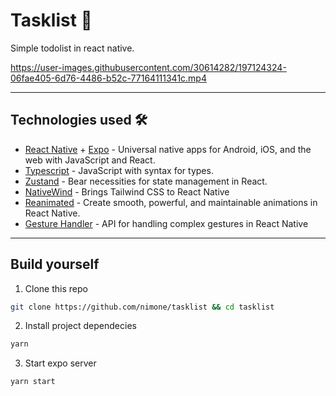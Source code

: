 # Tasklist 📝

Simple todolist in react native.

https://user-images.githubusercontent.com/30614282/197124324-06fae405-6d76-4486-b52c-77164111341c.mp4

---

## Technologies used 🛠️

- [React Native](https://reactnative.dev/) + [Expo](https://expo.dev/) - Universal native apps for Android, iOS, and the web with JavaScript and React.
- [Typescript](https://www.typescriptlang.org/) - JavaScript with syntax for types.
- [Zustand](https://zustand-demo.pmnd.rs/) - Bear necessities for state management in React.
- [NativeWind](https://www.nativewind.dev/) - Brings Tailwind CSS to React Native
- [Reanimated](https://docs.swmansion.com/react-native-reanimated/) - Create smooth, powerful, and maintainable animations in React Native.
- [Gesture Handler](https://docs.swmansion.com/react-native-gesture-handler/docs/) - API for handling complex gestures in React Native

---

## Build yourself

1. Clone this repo

```bash
git clone https://github.com/nimone/tasklist && cd tasklist
```

2. Install project dependecies

```bash
yarn
```

3. Start expo server

```bash
yarn start
```
